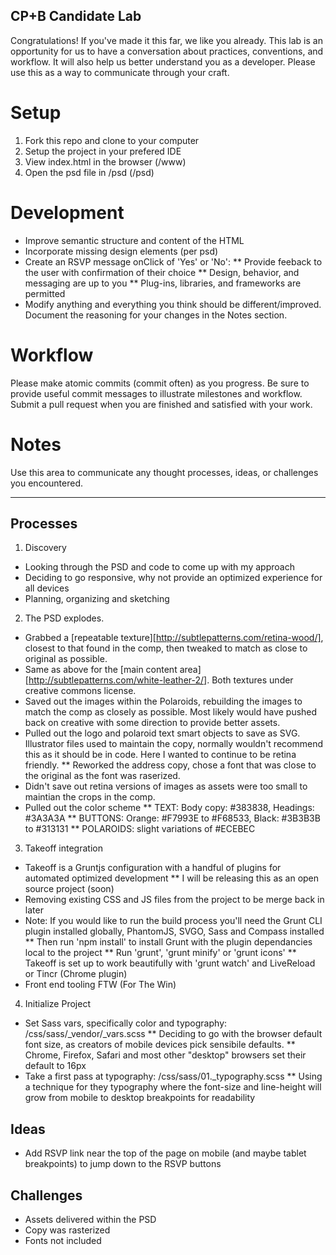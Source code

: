 ## CP+B Candidate Lab

Congratulations! If you've made it this far, we like you already.
This lab is an opportunity for us to have a conversation about practices, conventions, and workflow.
It will also help us better understand you as a developer. 
Please use this as a way to communicate through your craft.


# Setup

1. Fork this repo and clone to your computer
2. Setup the project in your prefered IDE
3. View index.html in the browser (/www)
4. Open the psd file in /psd (/psd)


# Development

* Improve semantic structure and content of the HTML
* Incorporate missing design elements (per psd)
* Create an RSVP message onClick of 'Yes' or 'No':
  ** Provide feeback to the user with confirmation of their choice
  ** Design, behavior, and messaging are up to you
  ** Plug-ins, libraries, and frameworks are permitted
* Modify anything and everything you think should be different/improved. Document the reasoning for your changes in the Notes section.


# Workflow

Please make atomic commits (commit often) as you progress. 
Be sure to provide useful commit messages to illustrate milestones and workflow.
Submit a pull request when you are finished and satisfied with your work.

# Notes

Use this area to communicate any thought processes, ideas, or challenges you encountered.

***

## Processes

1. Discovery
  * Looking through the PSD and code to come up with my approach
  * Deciding to go responsive, why not provide an optimized experience for all devices
  * Planning, organizing and sketching
2. The PSD explodes.
  * Grabbed a [repeatable texture][http://subtlepatterns.com/retina-wood/], closest to that found in the comp, then tweaked to match as close to original as possible.
  * Same as above for the [main content area][http://subtlepatterns.com/white-leather-2/]. Both textures under creative commons license.
  * Saved out the images within the Polaroids, rebuilding the images to match the comp as closely as possible. Most likely would have pushed back on creative with some direction to provide better assets.
  * Pulled out the logo and polaroid text smart objects to save as SVG. Illustrator files used to maintain the copy, normally wouldn't recommend this as it should be in code. Here I wanted to continue to be retina friendly.
    ** Reworked the address copy, chose a font that was close to the original as the font was raserized.
  * Didn't save out retina versions of images as assets were too small to maintian the crops in the comp.
  * Pulled out the color scheme
    ** TEXT: Body copy: #383838, Headings: #3A3A3A
    ** BUTTONS: Orange: #F7993E to #F68533, Black: #3B3B3B to #313131
    ** POLAROIDS: slight variations of #ECEBEC
3. Takeoff integration
  * Takeoff is a Gruntjs configuration with a handful of plugins for automated optimized development
    ** I will be releasing this as an open source project (soon)
  * Removing existing CSS and JS files from the project to be merge back in later
  * Note: If you would like to run the build process you'll need the Grunt CLI plugin installed globally, PhantomJS, SVGO, Sass and Compass installed
    ** Then run 'npm install' to install Grunt with the plugin dependancies local to the project
    ** Run 'grunt', 'grunt minify' or 'grunt icons'
    ** Takeoff is set up to work beautifully with 'grunt watch' and LiveReload or Tincr (Chrome plugin)
  * Front end tooling FTW (For The Win)
4. Initialize Project
  * Set Sass vars, specifically color and typography: /css/sass/_vendor/_vars.scss
    ** Deciding to go with the browser default font size, as creators of mobile devices pick sensibile defaults.
    ** Chrome, Firefox, Safari and most other "desktop" browsers set their default to 16px
  * Take a first pass at typography: /css/sass/01._typography.scss
    ** Using a technique for they typography where the font-size and line-height will grow from mobile to desktop breakpoints for readability 

## Ideas

* Add RSVP link near the top of the page on mobile (and maybe tablet breakpoints) to jump down to the RSVP buttons

## Challenges

* Assets delivered within the PSD
* Copy was rasterized
* Fonts not included
